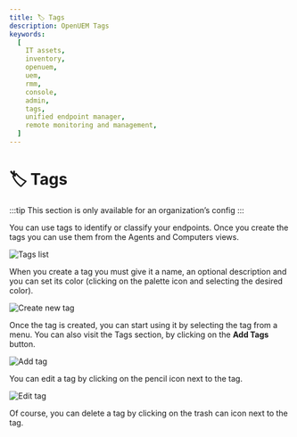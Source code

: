 ```yaml
---
title: 🏷 Tags
description: OpenUEM Tags
keywords:
  [
    IT assets,
    inventory,
    openuem,
    uem,
    rmm,
    console,
    admin,
    tags,
    unified endpoint manager,
    remote monitoring and management,
  ]
---
```


# 🏷 Tags

:::tip
This section is only available for an organization’s config
:::

You can use tags to identify or classify your endpoints. Once you create the tags you can use them from the Agents and Computers views.

![Tags list](/img/console/tags_settings.png)

When you create a tag you must give it a name, an optional description and you can set its color (clicking on the palette icon and selecting the desired color).

![Create new tag](/img/console/create_new_tag.png)

Once the tag is created, you can start using it by selecting the tag from a menu. You can also visit the Tags section, by clicking on the **Add Tags** button.

![Add tag](/img/console/add_tag.png)

You can edit a tag by clicking on the pencil icon next to the tag.

![Edit tag](/img/console/edit_tag.png)

Of course, you can delete a tag by clicking on the trash can icon next to the tag.
